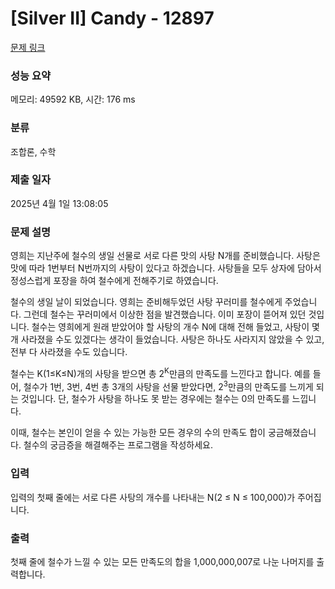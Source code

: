 # [Silver II] Candy - 12897 

[문제 링크](https://www.acmicpc.net/problem/12897) 

### 성능 요약

메모리: 49592 KB, 시간: 176 ms

### 분류

조합론, 수학

### 제출 일자

2025년 4월 1일 13:08:05

### 문제 설명

<p>영희는 지난주에 철수의 생일 선물로 서로 다른 맛의 사탕 N개를 준비했습니다. 사탕은 맛에 따라 1번부터 N번까지의 사탕이 있다고 하겠습니다. 사탕들을 모두 상자에 담아서 정성스럽게 포장을 하여 철수에게 전해주기로 하였습니다.</p>

<p>철수의 생일 날이 되었습니다. 영희는 준비해두었던 사탕 꾸러미를 철수에게 주었습니다. 그런데 철수는 꾸러미에서 이상한 점을 발견했습니다. 이미 포장이 뜯어져 있던 것입니다. 철수는 영희에게 원래 받았어야 할 사탕의 개수 N에 대해 전해 들었고, 사탕이 몇 개 사라졌을 수도 있겠다는 생각이 들었습니다. 사탕은 하나도 사라지지 않았을 수 있고, 전부 다 사라졌을 수도 있습니다.</p>

<p>철수는 K(1≤K≤N)개의 사탕을 받으면 총 2<sup>K</sup>만큼의 만족도를 느낀다고 합니다. 예를 들어, 철수가 1번, 3번, 4번 총 3개의 사탕을 선물 받았다면, 2<sup>3</sup>만큼의 만족도를 느끼게 되는 것입니다. 단, 철수가 사탕을 하나도 못 받는 경우에는 철수는 0의 만족도를 느낍니다.</p>

<p>이때, 철수는 본인이 얻을 수 있는 가능한 모든 경우의 수의 만족도 합이 궁금해졌습니다. 철수의 궁금증을 해결해주는 프로그램을 작성하세요.</p>

### 입력 

 <p>입력의 첫째 줄에는 서로 다른 사탕의 개수를 나타내는 N(2 ≤ N ≤ 100,000)가 주어집니다.</p>

### 출력 

 <p>첫째 줄에 철수가 느낄 수 있는 모든 만족도의 합을 1,000,000,007로 나눈 나머지를 출력합니다.</p>

